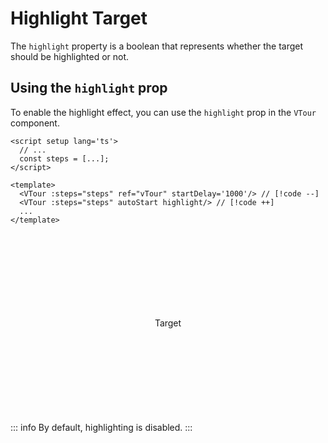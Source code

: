 # Highlight Target
The `highlight` property is a boolean that represents whether the target should be highlighted or not.

## Using the `highlight` prop
To enable the highlight effect, you can use the `highlight` prop in the `VTour` component. 

```vue
<script setup lang='ts'>
  // ...
  const steps = [...];
</script>

<template>
  <VTour :steps="steps" ref="vTour" startDelay='1000'/> // [!code --]
  <VTour :steps="steps" autoStart highlight/> // [!code ++]
  ...
</template>
```
<style>
    .custom-block.example {
        display: flex;
        justify-content: center;
        align-items: center;

        padding: 1rem;
        height: 16rem;
        background-color: var(--vp-c-bg-alt);
        text-align: center;
    }
</style>
<script setup>
import VTour from '../../src/components/VTour.vue';
import "../../src/style/style.scss";

const steps = [{ target: '[data-step="0"]', content: 'Target highlighted' }];

</script>
<VTour :steps="steps" autoStart saveToLocalStorage='never' noScroll highlight/>

<div class="custom-block example">
    <p data-step="0">Target</p>
</div>

::: info
By default, highlighting is disabled.
:::